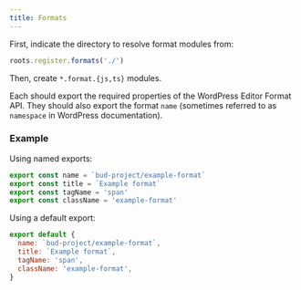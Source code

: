 ```yaml
---
title: Formats
---
```


First, indicate the directory to resolve format modules from:

```js title=src/index.js
roots.register.formats('./')
```

Then, create `*.format.{js,ts}` modules.

Each should export the required properties of the WordPress Editor Format API. They should also export the format `name` (sometimes referred to as `namespace` in WordPress documentation).

### Example

Using named exports:

```js title=src/example.format.js
export const name = `bud-project/example-format`
export const title = `Example format`
export const tagName = 'span'
export const className = 'example-format'
```

Using a default export:

```js title=src/example.format.js
export default {
  name: `bud-project/example-format`,
  title: `Example format`,
  tagName: 'span',
  className: 'example-format',
}
```



